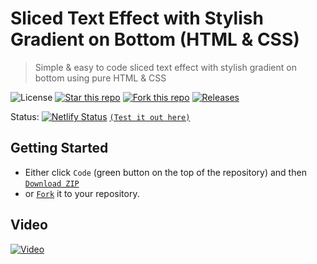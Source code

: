 # Sliced Text Effect with Stylish Gradient on Bottom (HTML & CSS)
> Simple & easy to code sliced text effect with stylish gradient on bottom using pure HTML & CSS

![License](https://img.shields.io/npm/l/css-star-rating.svg)
[![Star this repo](https://badgen.net/github/stars/blank-yt/Sliced-Text-Effect-with-Stylish-Gradient-on-Bottom)](https://github.com/blank-yt/Sliced-Text-Effect-with-Stylish-Gradient-on-Bottom/stargazers/)
[![Fork this repo](https://badgen.net/github/forks/blank-yt/Sliced-Text-Effect-with-Stylish-Gradient-on-Bottom)](https://github.com/blank-yt/Sliced-Text-Effect-with-Stylish-Gradient-on-Bottom/fork/)
[![Releases](https://img.shields.io/github/downloads/blank-yt/Sliced-Text-Effect-with-Stylish-Gradient-on-Bottom/total.svg)](https://github.com/blank-yt/Sliced-Text-Effect-with-Stylish-Gradient-on-Bottom/archive/refs/tags/Release.zip)

Status: [![Netlify Status](https://api.netlify.com/api/v1/badges/fbfeb929-166f-42d1-851b-09e58f121604/deploy-status)](https://jocular-dolphin-6543f9.netlify.app/) [`(Test it out here)`](https://jocular-dolphin-6543f9.netlify.app/)

## Getting Started
- Either click `Code` (green button on the top of the repository) and then [`Download ZIP`](https://github.com/blank-yt/Sliced-Text-Effect-with-Stylish-Gradient-on-Bottom/archive/refs/tags/Release.zip)
- or [`Fork`](https://github.com/blank-yt/Sliced-Text-Effect-with-Stylish-Gradient-on-Bottom/fork) it to your repository.

## Video
[![Video](https://img.youtube.com/vi/ADK_LjbcMSk/0.jpg)](https://www.youtube.com/watch?v=ADK_LjbcMSk)
